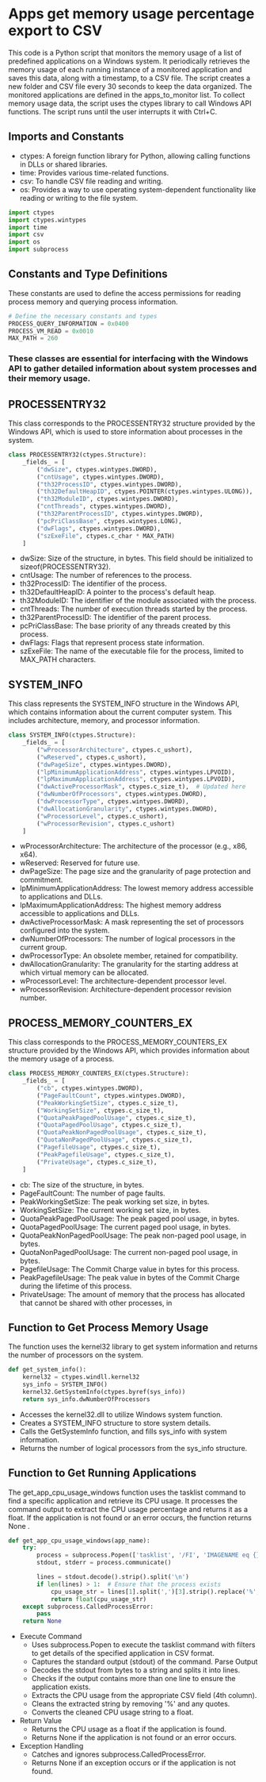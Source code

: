 # Apps get memory usage percentage export to CSV

This code is a Python script that monitors the memory usage of a list of predefined applications on a Windows system. 
It periodically retrieves the memory usage of each running instance of a monitored application and saves this data, along with a timestamp, to a CSV file. 
The script creates a new folder and CSV file every 30 seconds to keep the data organized. The monitored applications are defined in the apps_to_monitor list. 
To collect memory usage data, the script uses the ctypes library to call Windows API functions. The script runs until the user interrupts it with Ctrl+C.

## Imports and Constants
  - ctypes: A foreign function library for Python, allowing calling functions in DLLs or shared libraries.
  - time: Provides various time-related functions.
  - csv: To handle CSV file reading and writing.
  - os: Provides a way to use operating system-dependent functionality like reading or writing to the file system.
```python
import ctypes
import ctypes.wintypes
import time
import csv
import os
import subprocess
```
## Constants and Type Definitions
These constants are used to define the access permissions for reading process memory and querying process information.
```python
# Define the necessary constants and types
PROCESS_QUERY_INFORMATION = 0x0400
PROCESS_VM_READ = 0x0010
MAX_PATH = 260
```
### These classes are essential for interfacing with the Windows API to gather detailed information about system processes and their memory usage.
## PROCESSENTRY32
This class corresponds to the PROCESSENTRY32 structure provided by the Windows API, which is used to store information about processes in the system.
```python
class PROCESSENTRY32(ctypes.Structure):
    _fields_ = [
        ("dwSize", ctypes.wintypes.DWORD),
        ("cntUsage", ctypes.wintypes.DWORD),
        ("th32ProcessID", ctypes.wintypes.DWORD),
        ("th32DefaultHeapID", ctypes.POINTER(ctypes.wintypes.ULONG)),
        ("th32ModuleID", ctypes.wintypes.DWORD),
        ("cntThreads", ctypes.wintypes.DWORD),
        ("th32ParentProcessID", ctypes.wintypes.DWORD),
        ("pcPriClassBase", ctypes.wintypes.LONG),
        ("dwFlags", ctypes.wintypes.DWORD),
        ("szExeFile", ctypes.c_char * MAX_PATH)
    ]
```
  - dwSize: Size of the structure, in bytes. This field should be initialized to sizeof(PROCESSENTRY32).
  - cntUsage: The number of references to the process.
  - th32ProcessID: The identifier of the process.
  - th32DefaultHeapID: A pointer to the process's default heap.
  - th32ModuleID: The identifier of the module associated with the process.
  - cntThreads: The number of execution threads started by the process.
  - th32ParentProcessID: The identifier of the parent process.
  - pcPriClassBase: The base priority of any threads created by this process.
  - dwFlags: Flags that represent process state information.
  - szExeFile: The name of the executable file for the process, limited to MAX_PATH characters.
## SYSTEM_INFO
This class represents the SYSTEM_INFO structure in the Windows API, which contains information about the current computer system. This includes architecture, memory, and processor information.
```python
class SYSTEM_INFO(ctypes.Structure):
    _fields_ = [
        ("wProcessorArchitecture", ctypes.c_ushort),
        ("wReserved", ctypes.c_ushort),
        ("dwPageSize", ctypes.wintypes.DWORD),
        ("lpMinimumApplicationAddress", ctypes.wintypes.LPVOID),
        ("lpMaximumApplicationAddress", ctypes.wintypes.LPVOID),
        ("dwActiveProcessorMask", ctypes.c_size_t),  # Updated here
        ("dwNumberOfProcessors", ctypes.wintypes.DWORD),
        ("dwProcessorType", ctypes.wintypes.DWORD),
        ("dwAllocationGranularity", ctypes.wintypes.DWORD),
        ("wProcessorLevel", ctypes.c_ushort),
        ("wProcessorRevision", ctypes.c_ushort)
    ]
```
  - wProcessorArchitecture: The architecture of the processor (e.g., x86, x64).
  - wReserved: Reserved for future use.
  - dwPageSize: The page size and the granularity of page protection and commitment.
  - lpMinimumApplicationAddress: The lowest memory address accessible to applications and DLLs.
  - lpMaximumApplicationAddress: The highest memory address accessible to applications and DLLs.
  - dwActiveProcessorMask: A mask representing the set of processors configured into the system.
  - dwNumberOfProcessors: The number of logical processors in the current group.
  - dwProcessorType: An obsolete member, retained for compatibility.
  - dwAllocationGranularity: The granularity for the starting address at which virtual memory can be allocated.
  - wProcessorLevel: The architecture-dependent processor level.
  - wProcessorRevision: Architecture-dependent processor revision number.
## PROCESS_MEMORY_COUNTERS_EX
This class corresponds to the PROCESS_MEMORY_COUNTERS_EX structure provided by the Windows API, which provides information about the memory usage of a process.
```python
class PROCESS_MEMORY_COUNTERS_EX(ctypes.Structure):
    _fields_ = [
        ("cb", ctypes.wintypes.DWORD),
        ("PageFaultCount", ctypes.wintypes.DWORD),
        ("PeakWorkingSetSize", ctypes.c_size_t),
        ("WorkingSetSize", ctypes.c_size_t),
        ("QuotaPeakPagedPoolUsage", ctypes.c_size_t),
        ("QuotaPagedPoolUsage", ctypes.c_size_t),
        ("QuotaPeakNonPagedPoolUsage", ctypes.c_size_t),
        ("QuotaNonPagedPoolUsage", ctypes.c_size_t),
        ("PagefileUsage", ctypes.c_size_t),
        ("PeakPagefileUsage", ctypes.c_size_t),
        ("PrivateUsage", ctypes.c_size_t),
    ]
```
  - cb: The size of the structure, in bytes.
  - PageFaultCount: The number of page faults.
  - PeakWorkingSetSize: The peak working set size, in bytes.
  - WorkingSetSize: The current working set size, in bytes.
  - QuotaPeakPagedPoolUsage: The peak paged pool usage, in bytes.
  - QuotaPagedPoolUsage: The current paged pool usage, in bytes.
  - QuotaPeakNonPagedPoolUsage: The peak non-paged pool usage, in bytes.
  - QuotaNonPagedPoolUsage: The current non-paged pool usage, in bytes.
  - PagefileUsage: The Commit Charge value in bytes for this process.
  - PeakPagefileUsage: The peak value in bytes of the Commit Charge during the lifetime of this process.
  - PrivateUsage: The amount of memory that the process has allocated that cannot be shared with other processes, in
## Function to Get Process Memory Usage
The function uses the kernel32 library to get system information and returns the number of processors on the system.
```python
def get_system_info():
    kernel32 = ctypes.windll.kernel32
    sys_info = SYSTEM_INFO()
    kernel32.GetSystemInfo(ctypes.byref(sys_info))
    return sys_info.dwNumberOfProcessors
```
  - Accesses the kernel32.dll to utilize Windows system function.
  - Creates a SYSTEM_INFO structure to store system details.
  - Calls the GetSystemInfo function, and fills sys_info with system information.
  - Returns the number of logical processors from the sys_info structure.
## Function to Get Running Applications
The get_app_cpu_usage_windows function uses the tasklist command to find a specific application and retrieve its CPU usage. It processes the command output to extract the CPU usage percentage and returns it as a float. If the application is not found or an error occurs, the function returns
None
.
```python
def get_app_cpu_usage_windows(app_name):
    try:
        process = subprocess.Popen(['tasklist', '/FI', 'IMAGENAME eq {}'.format(app_name), '/FO', 'CSV'], stdout=subprocess.PIPE, shell=True)
        stdout, stderr = process.communicate()

        lines = stdout.decode().strip().split('\n')
        if len(lines) > 1:  # Ensure that the process exists
            cpu_usage_str = lines[1].split(',')[3].strip().replace('%', '').replace('"', '')
            return float(cpu_usage_str)
    except subprocess.CalledProcessError:
        pass
    return None
```
  - Execute Command
    - Uses subprocess.Popen to execute the tasklist command with filters to get details of the specified application in CSV format.
    - Captures the standard output (stdout) of the command.
  Parse Output
    - Decodes the stdout from bytes to a string and splits it into lines.
    - Checks if the output contains more than one line to ensure the application exists.
    - Extracts the CPU usage from the appropriate CSV field (4th column).
    - Cleans the extracted string by removing '%' and any quotes.
    - Converts the cleaned CPU usage string to a float.
  - Return Value
    - Returns the CPU usage as a float if the application is found.
    - Returns None if the application is not found or an error occurs.
  - Exception Handling
    - Catches and ignores subprocess.CalledProcessError.
    - Returns None if an exception occurs or if the application is not found.
